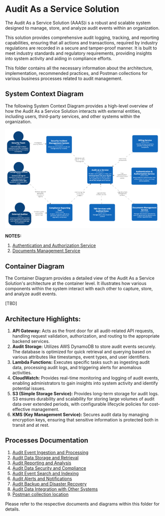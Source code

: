 # Audit As a Service Solution
The Audit As a Service Solution (AAAS)i s a robust and scalable system designed to manage, store, and analyze audit events within an organization. 

This solution provides comprehensive audit logging, tracking, and reporting capabilities, ensuring that all actions and transactions, required by industry regulations are recorded in a secure and tamper-proof manner. It is built to meet industry standards and regulatory requirements, providing insights into system activity and aiding in compliance efforts.

This folder contains all the necessary information about the architecture, implementation, recommended practices, and Postman collections for various business processes related to audit management.

## System Context Diagram
The following System Context Diagram provides a high-level overview of how the Audit As a Service Solution interacts with external entities, including users, third-party services, and other systems within the organization.

![System Context Diagram](https://github.com/daria-serkova/aws-cdk/blob/main/audit-services/audit-as-service/architecture/system-context-diagram.png)


**NOTES:**

1. [Authentication and Authorization Service](https://github.com/daria-serkova/aws-cdk/tree/main/authorization-and-authentication-services)
2. [Documents Management Service](https://github.com/daria-serkova/aws-cdk/tree/main/documents-services/documents-management-solution)


## Container Diagram
The Container Diagram provides a detailed view of the Audit As a Service Solution's architecture at the container level. It illustrates how various components within the system interact with each other to capture, store, and analyze audit events.

[TBD]

## Architecture Highlights:
1. **API Gateway:** Acts as the front door for all audit-related API requests, handling request validation, authorization, and routing to the appropriate backend services.
2. **Audit Storage:** Utilizes AWS DynamoDB to store audit events securely. The database is optimized for quick retrieval and querying based on various attributes like timestamps, event types, and user identifiers.
3. **Lambda Functions:** Executes specific tasks such as ingesting audit data, processing audit logs, and triggering alerts for anomalous activities.
4. **CloudWatch:** Provides real-time monitoring and logging of audit events, enabling administrators to gain insights into system activity and identify potential issues.
5. **S3 (Simple Storage Service):** Provides long-term storage for audit logs. S3 ensures durability and scalability for storing large volumes of audit data over extended periods, with configurable lifecycle policies for cost-effective management.
6. **KMS (Key Management Service):** Secures audit data by managing encryption keys, ensuring that sensitive information is protected both in transit and at rest.

## Processes Documentation
1. [Audit Event Ingestion and Processing](#)
2. [Audit Data Storage and Retrieval](#)
3. [Audit Reporting and Analysis](#)
4. [Audit Data Security and Compliance](#)
5. [Audit Event Search and Indexing](#)
6. [Audit Alerts and Notifications](#)
7. [Audit Backup and Disaster Recovery](#)
8. [Audit Data Integration with Other Systems](#)
9. [Postman collection location](#)

Please refer to the respective documents and diagrams within this folder for details.